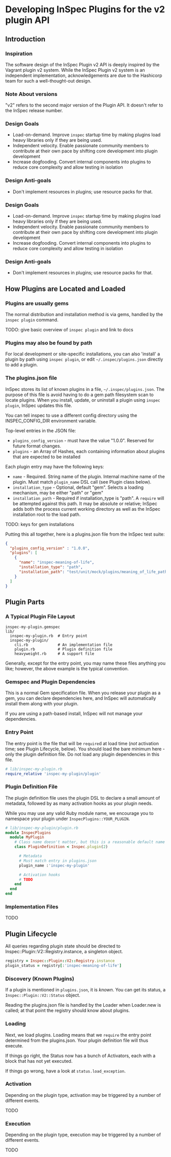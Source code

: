 # Developing InSpec Plugins for the v2 plugin API

## Introduction

### Inspiration

The software design of the InSpec Plugin v2 API is deeply inspired by the Vagrant plugin v2 system.  While the InSpec Plugin v2 system is an independent implementation, acknowledgements are due to the Hashicorp team for such a well-thought-out design.

### Note About versions

"v2" refers to the second major version of the Plugin API.  It doesn't refer to the InSpec release number.

### Design Goals

* Load-on-demand. Improve `inspec` startup time by making plugins load heavy libraries only if they are being used.
* Independent velocity. Enable passionate community members to contribute at their own pace by shifting core development into plugin development
* Increase dogfooding. Convert internal components into plugins to reduce core complexity and allow testing in isolation

### Design Anti-goals

* Don't implement resources in plugins; use resource packs for that.

### Design Goals

* Load-on-demand. Improve `inspec` startup time by making plugins load heavy libraries only if they are being used.
* Independent velocity. Enable passionate community members to contribute at their own pace by shifting core development into plugin development
* Increase dogfooding. Convert internal components into plugins to reduce core complexity and allow testing in isolation

### Design Anti-goals

* Don't implement resources in plugins; use resource packs for that.

## How Plugins are Located and Loaded

### Plugins are usually gems

The normal distribution and installation method is via gems, handled by the `inspec plugin` command.

TODO: give basic overview of `inspec plugin` and link to docs

### Plugins may also be found by path

For local development or site-specific installations, you can also 'install' a plugin by path using `inspec plugin`, or edit `~/.inspec/plugins.json` directly to add a plugin.

### The plugins.json file

InSpec stores its list of known plugins in a file, `~/.inspec/plugins.json`. The purpose of this file is avoid having to do a gem path filesystem scan to locate plugins.  When you install, update, or uninstall a plugin using `inspec plugin`, InSpec updates this file.

You can tell inspec to use a different config directory using the INSPEC_CONFIG_DIR environment variable.

Top-level entries in the JSON file:

 * `plugins_config_version` - must have the value "1.0.0". Reserved for future format changes.
 * `plugins` - an Array of Hashes, each containing information about plugins that are expected to be installed

Each plugin entry may have the following keys:

 * `name` - Required.  String name of the plugin.  Internal machine name of the plugin. Must match `plugin_name` DSL call (see Plugin class below).
 * `installation_type` - Optional, default "gem".  Selects a loading mechanism, may be either "path" or "gem"
 * `installation_path` - Required if installation_type is "path".  A `require` will be attempted against this path.  It may be absolute or relative; InSpec adds both the process current working directory as well as the InSpec installation root to the load path.

TODO: keys for gem installations

Putting this all together, here is a plugins.json file from the InSpec test suite:

```json
{
  "plugins_config_version" : "1.0.0",
  "plugins": [
    {
      "name": "inspec-meaning-of-life",
      "installation_type": "path",
      "installation_path": "test/unit/mock/plugins/meaning_of_life_path_mode/inspec-meaning-of-life"
    }
  ]
}
```

## Plugin Parts

### A Typical Plugin File Layout

```
inspec-my-plugin.gemspec
lib/
  inspec-my-plugin.rb  # Entry point
  inspec-my-plugin/
    cli.rb             # An implementation file
    plugin.rb          # Plugin definition file
    heavyweight.rb     # A support file
```

Generally, except for the entry point, you may name these files anything you like; however, the above example is the typical convention.

### Gemspec and Plugin Dependencies

This is a normal Gem specification file. When you release your plugin as a gem, you can declare dependencies here, and InSpec will automatically install them along with your plugin.

If you are using a path-based install, InSpec will not manage your dependencies.

### Entry Point

The entry point is the file that will be `require`d at load time (*not* activation time; see Plugin Lifecycle, below).  You should load the bare minimum here - only the plugin definition file. Do not load any plugin dependencies in this file.

```ruby
# lib/inspec-my-plugin.rb
require_relative 'inspec-my-plugin/plugin'
```

### Plugin Definition File

The plugin definition file uses the plugin DSL to declare a small amount of metadata, followed by as many activation hooks as your plugin needs.

While you may use any valid Ruby module name, we encourage you to namespace your plugin under `InspecPlugins::YOUR_PLUGIN`.

```ruby
# lib/inspec-my-plugin/plugin.rb
module InspecPlugins
  module MyPlugin
    # Class name doesn't matter, but this is a reasonable default name
    class PluginDefinition < Inspec.plugin(2)

      # Metadata
      # Must match entry in plugins.json
      plugin_name :'inspec-my-plugin'

      # Activation hooks
      # TODO
    end
  end
end
```

### Implementation Files

TODO

## Plugin Lifecycle

All queries regarding plugin state should be directed to Inspec::Plugin::V2::Registry.instance, a singleton object.

```ruby
registry = Inspec::Plugin::V2::Registry.instance
plugin_status = registry[:'inspec-meaning-of-life']
```

### Discovery (Known Plugins)

If a plugin is mentioned in `plugins.json`, it is *known*.  You can get its status, a `Inspec::Plugin::V2::Status` object.

Reading the plugins.json file is handled by the Loader when Loader.new is called; at that point the registry should know about plugins.

### Loading

Next, we load plugins.  Loading means that we `require` the entry point determined from the plugins.json. Your plugin definition file will thus execute.

If things go right, the Status now has a bunch of Activators, each with a block that has not yet executed.

If things go wrong, have a look at `status.load_exception`.

### Activation

Depending on the plugin type, activation may be triggered by a number of different events.

TODO

### Execution

Depending on the plugin type, execution may be triggered by a number of different events.

TODO
